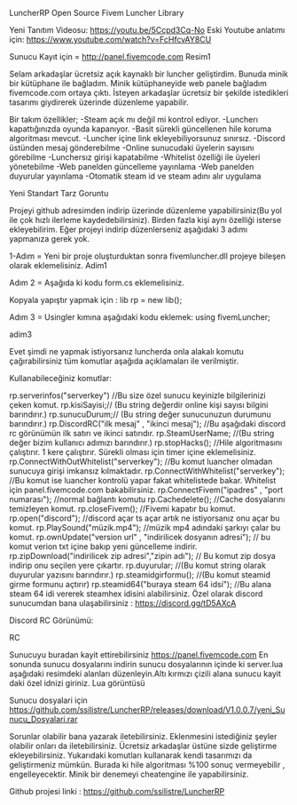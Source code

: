 LuncherRP
Open Source Fivem Luncher Library

Yeni Tanıtım Videosu: https://youtu.be/5Ccpd3Cq-No Eski Youtube anlatımı için: https://www.youtube.com/watch?v=FcHfcvAY8CU

Sunucu Kayıt için = http://panel.fivemcode.com
Resim1

Selam arkadaşlar ücretsiz açık kaynaklı bir luncher geliştirdim. Bunuda minik bir kütüphane ile bağladım. Minik kütüphaneyide web panele bağladım fivemcode.com ortaya çıktı. İsteyen arkadaşlar ücretsiz bir şekilde istedikleri tasarımı giydirerek üzerinde düzenleme yapabilir.

Bir takım özellikler;
-Steam açık mı değil mi kontrol ediyor.
-Luncherı kapattığınızda oyunda kapanıyor.
-Basit sürekli güncellenen hile koruma algoritması mevcut.
-Luncher içine link ekleyebiliyorsunuz sınırsız.
-Discord üstünden mesaj gönderebilme -Online sunucudaki üyelerin sayısını görebilme -Lunchersız girişi kapatabilme -Whitelist özelliği ile üyeleri yönetebilme -Web panelden güncelleme yayınlama -Web panelden duyurular yayınlama -Otomatik steam id ve steam adını alır uygulama

Yeni Standart Tarz Goruntu

Projeyi github adresimden indirip üzerinde düzenleme yapabilirsiniz(Bu yol ile çok hızlı ilerleme kaydedebilirsiniz). Birden fazla kişi aynı özelliği isterse ekleyebilirim.
Eğer projeyi indirip düzenlerseniz aşağıdaki 3 adımı yapmanıza gerek yok.

1-Adım = Yeni bir proje oluşturduktan sonra fivemluncher.dll projeye bileşen olarak eklemelisiniz.
Adim1

Adım 2 = Aşağıda ki kodu form.cs eklemelisiniz.

Kopyala yapıştır yapmak için :
lib rp = new lib();

Adım 3 = Usingler kımına aşağıdaki kodu eklemek:
using fivemLuncher;

adim3

Evet şimdi ne yapmak istiyorsanız luncherda onla alakalı komutu çağırabilirsiniz tüm komutlar aşağıda açıklamaları ile verilmiştir.

Kullanabileceğiniz komutlar:

rp.serverinfos("serverkey") //Bu size özel sunucu keyinizle bilgilerinizi çeken komut.
rp.kisiSayisi;// (Bu string değerdir online kişi sayısı bilgini barındırır.)
rp.sunucuDurum;// (Bu string değer sunucunuzun durumunu barındırır.)
rp.DiscordRC("ilk mesaj" , "ikinci mesaj"); //Bu aşağıdaki discord rc görünümün ilk satırı ve ikinci satırıdır.
rp.SteamUserName; //(Bu string değer bizim kullanıcı adımızı barındırır.)
rp.stopHacks(); //Hile algoritmasını çalıştırır. 1 kere çalıştırır. Sürekli olması için timer içine eklemelisiniz.
rp.ConnectWithOutWhitelist("serverkey"); //Bu komut luancher olmadan sunucuya girişi imkansız kılmaktadır.
rp.ConnectWithWhitelist("serverkey"); //Bu komut ise luancher kontrolü yapar fakat whitelistede bakar. Whitelist için panel.fivemcode.com bakabilirsiniz.
rp.ConnectFivem("ipadres" , "port numarası"); //normal bağlantı komutu
rp.Cachedelete(); //Cache dosyalarını temizleyen komut.
rp.closeFivem(); //Fivemi kapatır bu komut.
rp.open("discord"); //discord açar ts açar artık ne istiyorsanız onu açar bu komut.
rp.PlaySound("müzik.mp4"); //müzik mp4 adındaki şarkıyı çalar bu komut.
rp.ownUpdate("version url" , "indirilicek dosyanın adresi"); // bu komut verion txt içine bakıp yeni güncelleme indirir.
rp.zipDownload("indirilicek zip adresi","zipin adı"); // Bu komut zip dosya indirip onu seçilen yere çıkartır.
rp.duyurular; //(Bu komut string olarak duyurular yazısını barındırır.)
rp.steamidgirformu(); //(Bu komut steamid girme formunu açtırır)
rp.steamid64("buraya steam 64 idsi"); //Bu alana steam 64 idi vererek steamhex idisini alabilirsiniz.
Özel olarak discord sunucumdan bana ulaşabilirsiniz : https://discord.gg/tD5AXcA

Discord RC Görünümü:

RC

Sunucuyu buradan kayit ettirebilirsiniz https://panel.fivemcode.com
En sonunda sunucu dosyalarını indirin sunucu dosyalarının içinde ki server.lua aşağıdaki resimdeki alanları düzenleyin.Altı kırmızı çizili alana sunucu kayit daki özel idnizi giriniz. Lua görüntüsü

Sunucu dosyalari için https://github.com/ssilistre/LuncherRP/releases/download/V1.0.0.7/yeni_Sunucu_Dosyalari.rar

Sorunlar olabilir bana yazarak iletebilirsiniz. Eklenmesini istediğiniz şeyler olabilir onları da iletebilirsiniz. Ücretsiz arkadaşlar üstüne sizde geliştirme ekleyebilirsiniz.
Yukarıdaki komutları kullanarak kendi tasarımızı da geliştirmeniz mümkün. Burada ki hile algoritması %100 sonuç vermeyebilir , engelleyecektir. Minik bir denemeyi cheatengine ile yapabilirsiniz.

Github projesi linki : https://github.com/ssilistre/LuncherRP
